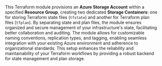 This Terraform module provisions an **Azure Storage Account** within a specified **Resource Group**, creating two dedicated **Storage Containers**: one for storing Terraform state files (`tfstate`) and another for Terraform plan files (`tfplan`). By separating state and plan files, the module ensures organized and secure management of your infrastructure's state, facilitating better collaboration and auditing. The module allows for customizable naming conventions, replication types, and tagging, enabling seamless integration with your existing Azure environment and adherence to organizational standards. This setup enhances the reliability and maintainability of your Terraform workflows by providing a robust backend for state management and plan storage.
